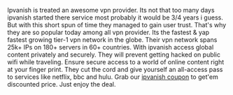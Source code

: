 Ipvanish is treated an awesome vpn provider. Its not that too many days ipvanish started there service most probably it would be 3/4 years i guess. But with this short spun of time they managed to gain user trust. That's why they are so popular today among all vpn provider. Its the fastest &amp; yap fastest growing tier-1 vpn network in the globe. Their vpn network spans 25k+ IPs on 180+ servers in 60+ countries. With ipvanish access global content privately and securely. They will prevent getting hacked on public wifi while traveling. Ensure secure access to a world of online content right at your finger print. They cut the cord and give yourself an all-access pass to services like netflix, bbc and hulu. Grab our <a href="http://www.vpngra.com/ipvanish-coupon-code/">ipvanish coupon</a> to get'em discounted price. Just enjoy the deal.
